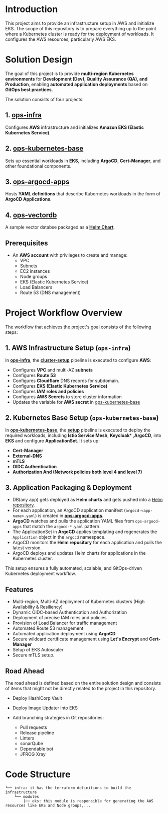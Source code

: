 # Introduction
This project aims to provide an infrastructure setup in AWS and initialize EKS. The scope of this repository is to prepare everything up to the point where a Kubernetes cluster is ready for the deployment of workloads. It configures the AWS resources, particularly AWS EKS.

# Solution Design
The goal of this project is to provide **multi-region Kubernetes environments** for **Development (Dev), Quality Assurance (QA), and Production**, enabling **automated application deployments** based on **GitOps best practices**.  

The solution consists of four projects:  

## 1. [ops-infra](https://github.com/BrutalHex/ops-infra)  
Configures **AWS** infrastructure and initializes **Amazon EKS (Elastic Kubernetes Service)**.  

## 2. [ops-kubernetes-base](https://github.com/BrutalHex/ops-kubernetes-base)  
Sets up essential workloads in **EKS**, including **ArgoCD**, **Cert-Manager**, and other foundational components.  

## 3. [ops-argocd-apps](https://github.com/BrutalHex/ops-argocd-apps)  
Hosts **YAML definitions** that describe Kubernetes workloads in the form of **ArgoCD Applications**.  

## 4. [ops-vectordb](https://github.com/BrutalHex/ops-vectordb)  
A sample vector databse packaged as a **[Helm Chart](https://brutalhex.github.io/ops-vectordb/)**.  


## Prerequisites
- An **AWS account** with privileges to create and manage:  
  - VPC  
  - Subnets
  - EC2 instances
  - Node groups
  - EKS (Elastic Kubernetes Service)
  - Load Balancers 
  - Route 53 (DNS management)


# Project Workflow Overview  

The workflow that achieves the project's goal consists of the following steps:  

## 1. AWS Infrastructure Setup (`ops-infra`)
In **[ops-infra](https://github.com/BrutalHex/ops-infra)**, the **[cluster-setup](https://github.com/BrutalHex/ops-infra/blob/663565181300aae69fb48f455685a73fe2ce53b1/.github/workflows/cluster-setup.yaml)** pipeline is executed to configure **AWS**:  
  - Configures **VPC** and multi-AZ **subnets**  
  - Configures **Route 53**  
  - Configures **Cloudflare** DNS records for subdomain.
  - Configures **EKS (Elastic Kubernetes Service)**  
  - Configures **IAM roles and policies**  
  - Configures **AWS Secrets** to store cluster information
  - Updates the variable for **AWS secret** in [ops-kubernetes-base](https://github.com/BrutalHex/ops-kubernetes-base)

## 2. Kubernetes Base Setup (`ops-kubernetes-base`)
In **[ops-kubernetes-base](https://github.com/BrutalHex/ops-kubernetes-base)**, the **[setup](https://github.com/BrutalHex/ops-kubernetes-base/blob/538720d6fae787a9ece50111a70e106af632707f/.github/workflows/setup.yaml)** pipeline is executed to deploy the required workloads, including **Istio Service Mesh**, **Keycloak*** ,**ArgoCD**, into **EKS** and configure **ApplicationSet**. It sets up:  
  - **Cert-Manager**  
  - **External-DNS**  
  - **mTLS**
  - **OIDC Authentication**
  - **Authorization And (Network policies both level 4 and level 7)**

## 3. Application Packaging & Deployment  
-  DB(any app) gets deployed as **Helm charts** and gets pushed into a [Helm repository](https://brutalhex.github.io/ops-vectordb/).  
- For each application, an ArgoCD application manifest (`argocd-<app-name>.yaml`) is created in **[ops-argocd-apps](https://github.com/BrutalHex/ops-argocd-apps)**.  
- **ArgoCD** watches and pulls the application YAML files from `ops-argocd-apps` that match the `argocd-*.yaml` pattern.  
- The ApplicationSet in **ArgoCD** applies templating and regenerates the `Application` object in the `argocd` namespace.  
- ArgoCD monitors the **Helm repository** for each application and pulls the latest version.  
- ArgoCD deploys and updates Helm charts for applications in the Kubernetes cluster.  

This setup ensures a fully automated, scalable, and GitOps-driven Kubernetes deployment workflow.



## Features
- Multi-region, Multi-AZ deployment of Kubernetes clusters (High Availability & Resiliency)  
- Dynamic OIDC-based Authentication and Authorization
- Deployment of precise IAM roles and policies
- Provision of Load Balancer for traffic management  
- Automated Route 53 management
- Automated application deployment using **ArgoCD**  
- Secure wildcard certificate management using **Let's Encrypt** and **Cert-Manager**  
- Setup of EKS Autoscaler
- Secure mTLS setup.



## Road Ahead
The road ahead is defined based on the entire solution design and consists of items that might not be directly related to the project in this repository.  

- Deploy HashiCorp Vault 

- Deploy Image Updater into EKS  
- Add branching strategies in Git repositories:  
  - Pull requests  
  - Release pipeline  
  - Linters  
  - sonarQube
  - Dependable bot
  - JFROG Xray

# Code Structure
```plaintext
└── infra: it has the terraform definitions to build the infrastructure
    └── modules
        ├── eks: this module is responsible for generating the AWS resources like EKS and Node groups,...
```
